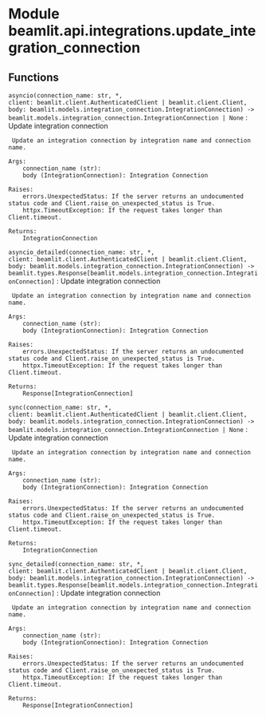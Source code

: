 Module beamlit.api.integrations.update_integration_connection
=============================================================

Functions
---------

`asyncio(connection_name: str, *, client: beamlit.client.AuthenticatedClient | beamlit.client.Client, body: beamlit.models.integration_connection.IntegrationConnection) ‑> beamlit.models.integration_connection.IntegrationConnection | None`
:   Update integration connection
    
     Update an integration connection by integration name and connection name.
    
    Args:
        connection_name (str):
        body (IntegrationConnection): Integration Connection
    
    Raises:
        errors.UnexpectedStatus: If the server returns an undocumented status code and Client.raise_on_unexpected_status is True.
        httpx.TimeoutException: If the request takes longer than Client.timeout.
    
    Returns:
        IntegrationConnection

`asyncio_detailed(connection_name: str, *, client: beamlit.client.AuthenticatedClient | beamlit.client.Client, body: beamlit.models.integration_connection.IntegrationConnection) ‑> beamlit.types.Response[beamlit.models.integration_connection.IntegrationConnection]`
:   Update integration connection
    
     Update an integration connection by integration name and connection name.
    
    Args:
        connection_name (str):
        body (IntegrationConnection): Integration Connection
    
    Raises:
        errors.UnexpectedStatus: If the server returns an undocumented status code and Client.raise_on_unexpected_status is True.
        httpx.TimeoutException: If the request takes longer than Client.timeout.
    
    Returns:
        Response[IntegrationConnection]

`sync(connection_name: str, *, client: beamlit.client.AuthenticatedClient | beamlit.client.Client, body: beamlit.models.integration_connection.IntegrationConnection) ‑> beamlit.models.integration_connection.IntegrationConnection | None`
:   Update integration connection
    
     Update an integration connection by integration name and connection name.
    
    Args:
        connection_name (str):
        body (IntegrationConnection): Integration Connection
    
    Raises:
        errors.UnexpectedStatus: If the server returns an undocumented status code and Client.raise_on_unexpected_status is True.
        httpx.TimeoutException: If the request takes longer than Client.timeout.
    
    Returns:
        IntegrationConnection

`sync_detailed(connection_name: str, *, client: beamlit.client.AuthenticatedClient | beamlit.client.Client, body: beamlit.models.integration_connection.IntegrationConnection) ‑> beamlit.types.Response[beamlit.models.integration_connection.IntegrationConnection]`
:   Update integration connection
    
     Update an integration connection by integration name and connection name.
    
    Args:
        connection_name (str):
        body (IntegrationConnection): Integration Connection
    
    Raises:
        errors.UnexpectedStatus: If the server returns an undocumented status code and Client.raise_on_unexpected_status is True.
        httpx.TimeoutException: If the request takes longer than Client.timeout.
    
    Returns:
        Response[IntegrationConnection]